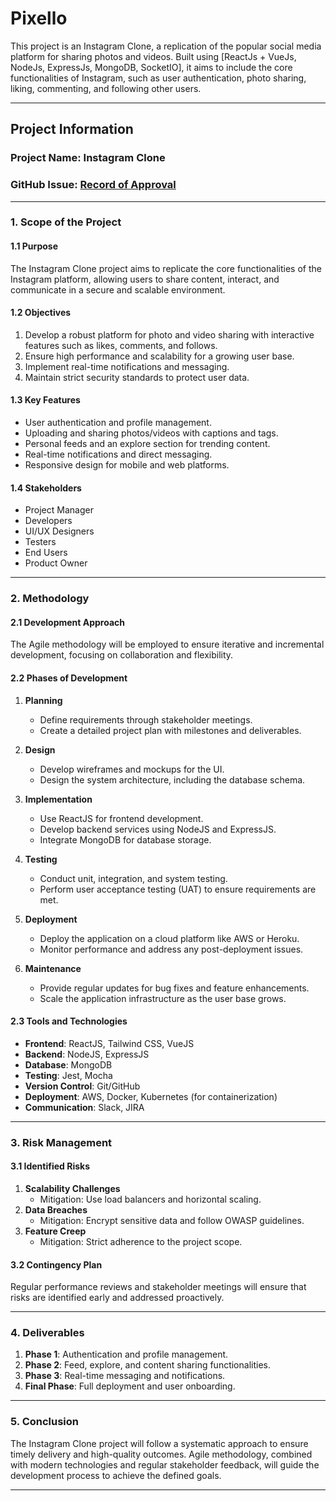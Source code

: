 # Pixello

This project is an Instagram Clone, a replication of the popular social media platform for sharing photos and videos. Built using [ReactJs + VueJs, NodeJs, ExpressJs, MongoDB, SocketIO], it aims to include the core functionalities of Instagram, such as user authentication, photo sharing, liking, commenting, and following other users.

---

## Project Information

### Project Name: Instagram Clone

### GitHub Issue: [Record of Approval](https://github.com/IIITLucknowSWEngg/Assignment/issues/2)
---


### **1. Scope of the Project**

#### **1.1 Purpose**
The Instagram Clone project aims to replicate the core functionalities of the Instagram platform, allowing users to share content, interact, and communicate in a secure and scalable environment.

#### **1.2 Objectives**
1. Develop a robust platform for photo and video sharing with interactive features such as likes, comments, and follows.
2. Ensure high performance and scalability for a growing user base.
3. Implement real-time notifications and messaging.
4. Maintain strict security standards to protect user data.

#### **1.3 Key Features**
- User authentication and profile management.
- Uploading and sharing photos/videos with captions and tags.
- Personal feeds and an explore section for trending content.
- Real-time notifications and direct messaging.
- Responsive design for mobile and web platforms.

#### **1.4 Stakeholders**
- Project Manager
- Developers
- UI/UX Designers
- Testers
- End Users
- Product Owner

---

### **2. Methodology**

#### **2.1 Development Approach**
The Agile methodology will be employed to ensure iterative and incremental development, focusing on collaboration and flexibility.

#### **2.2 Phases of Development**
1. **Planning**
   - Define requirements through stakeholder meetings.
   - Create a detailed project plan with milestones and deliverables.

2. **Design**
   - Develop wireframes and mockups for the UI.
   - Design the system architecture, including the database schema.

3. **Implementation**
   - Use ReactJS for frontend development.
   - Develop backend services using NodeJS and ExpressJS.
   - Integrate MongoDB for database storage.

4. **Testing**
   - Conduct unit, integration, and system testing.
   - Perform user acceptance testing (UAT) to ensure requirements are met.

5. **Deployment**
   - Deploy the application on a cloud platform like AWS or Heroku.
   - Monitor performance and address any post-deployment issues.

6. **Maintenance**
   - Provide regular updates for bug fixes and feature enhancements.
   - Scale the application infrastructure as the user base grows.

#### **2.3 Tools and Technologies**
- **Frontend**: ReactJS, Tailwind CSS, VueJS
- **Backend**: NodeJS, ExpressJS
- **Database**: MongoDB
- **Testing**: Jest, Mocha
- **Version Control**: Git/GitHub
- **Deployment**: AWS, Docker, Kubernetes (for containerization)
- **Communication**: Slack, JIRA

---

### **3. Risk Management**

#### **3.1 Identified Risks**
1. **Scalability Challenges**
   - Mitigation: Use load balancers and horizontal scaling.
2. **Data Breaches**
   - Mitigation: Encrypt sensitive data and follow OWASP guidelines.
3. **Feature Creep**
   - Mitigation: Strict adherence to the project scope.

#### **3.2 Contingency Plan**
Regular performance reviews and stakeholder meetings will ensure that risks are identified early and addressed proactively.

---

### **4. Deliverables**

1. **Phase 1**: Authentication and profile management.
2. **Phase 2**: Feed, explore, and content sharing functionalities.
3. **Phase 3**: Real-time messaging and notifications.
4. **Final Phase**: Full deployment and user onboarding.

---

### **5. Conclusion**
The Instagram Clone project will follow a systematic approach to ensure timely delivery and high-quality outcomes. Agile methodology, combined with modern technologies and regular stakeholder feedback, will guide the development process to achieve the defined goals.

--- 
